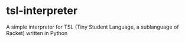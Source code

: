 # tsl-interpreter
A simple interpreter for TSL (Tiny Student Language, a sublanguage of Racket) written in Python

